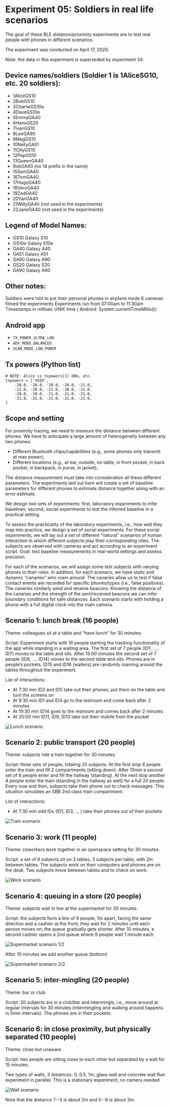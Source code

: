 # Experiment 05: Soldiers in real life scenarios

The goal of these BLE distance/proximity experiments are to test real people
with phones in different scenarios.

The experiment was conducted on April 17, 2020.

Note: the data in this experiment is superseded by experiment 34.


## Device names/soldiers (Soldier 1 is 1AliceSG10, etc. 20 soldiers):

* 1AliceGS10
* 2BobGS10
* 3CharlieGS10e
* 4DaveGS10e
* 5EmmaGA40
* 6HansGS20
* 7IvanGS10
* 8LeoGA90
* 9MegGS10
* 10NellyGA51
* 11OllyGS10
* 12PepGS10
* 13QueenGA40
* RobGA40 (no 14 prefix in the name)
* 15SamGA40
* 16TomGA40
* 17HugoGA40
* 18VeroGA40
* 19ZedGA40
* 20YanGA40
* 21WillyGA40 (not used in the experiments)
* 22JaneGA40 (not used in the experiments)


## Legend of Model Names:

* GS10 Galaxy S10
* GS10e Galaxy S10e
* GA40 Galaxy A40
* GA51 Galaxy A51
* GA90 Galaxy A90
* GS20 Galaxy S20
* GA90 Galaxy A90


## Other notes:

Soldiers were told to put their personal phones in airplane mode
6 cameras filmed the experiments
Experiments run from 07:00am to 11:30am
Timestamps in millisec UNIX time ( Android: System.currentTimeMillis())


## Android app

* `TX_POWER_ULTRA_LOW`
* `ADV_MODE_BALANCED`
* `SCAN_MODE_LOW_POWER`


## Tx powers (Python list)

```.python
# NOTE: Alice is txpowers[1] dBm, etc.
txpowers = ['VOID',
	-20.0, -20.0, -20.0, -20.0, -21.0,
	-21.0, -20.0, -21.0, -20.0, -21.0,
	-20.0, -20.0, -21.0, -21.0, -21.0,
	-21.0, -21.0, -21.0, -21.0, -21.0,
]
```


## Scope and setting

For proximity tracing, we need to measure the distance between different phones. We have to anticipate a large amount of heterogeneity between any two phones:

* Different Bluetooth chips/capabilities (e.g., some phones only transmit at max power);
* Different locations (e.g., at ear, outside, on table, in front pocket, in back pocket, in backpack, in purse, in jacket);

The distance measurement must take into consideration all these different parameters. The experiments laid out here will create a set of baseline parameters for different phones to estimate distance together along with an error estimate.

We design two sets of experiments: first, laboratory experiments to infer baselines; second, social experiments to test the inferred baseline in a practical setting.

To assess the practicality of the laboratory experiments, i.e., how well they map into practice, we design a set of social experiments. For these social experiments, we will lay out a set of different “natural” scenarios of human interaction in which different subjects play their corresponding roles. The subjects are observed with cameras and act according to an experiment script.
Goal: test baseline measurements in real-world settings and assess precision

For each of the scenarios, we will assign some test subjects with varying phones to their roles. In addition, for each scenario, we have static and dynamic “canaries” who roam around. The canaries allow us to test if false contact events are recorded for specific phones/types (i.e., false positives). The canaries similarly send and receive beacons. Knowing the distance of the canaries and the strength of the sent/received beacons we can infer boundary conditions for safe distances. Each scenario starts with holding a phone with a full digital clock into the main camera.


## Scenario 1: lunch break (16 people)

Theme: colleagues sit at a table and “have lunch” for 30 minutes.

Script: Experiment starts with 16 people starting the tracking functionality of the app while standing in a waiting area. The first set of 7 people (ID1, …, ID7) moves to the table and sits. After 15:00 minutes the second set of 7 people (ID8, …, ID14) moves to the second table and sits. Phones are in people’s pockets. ID15 and ID16 (waiters) are randomly roaming around the tables throughout the experiment. 

List of interactions:

* At 7:30 min ID2 and ID5 take out their phones, put them on the table and turn the screens on
* At 9:30 min ID1 and ID4 go to the restroom and come back after 2 minutes
* At 19:30 min ID14 goes to the restroom and comes back after 2 minutes
* At 20:00 min ID11, ID9, ID13 take out their mobile from the pocket

![Lunch scenario](./lunch.png)


## Scenario 2: public transport (20 people)

Theme: subjects ride a train together for 30 minutes.

Script: three sets of people, totaling 20 subjects. At the first stop 8 people enter the train and fill 2 compartments (sitting down). After 10min a second set of 8 people enter and fill the hallway (standing). At the next stop another 4 people enter the train (standing in the hallway as well) for a full 20 people. Every now and then, subjects take their phone out to check messages. This situation simulates an SBB 2nd class train compartment. 

List of interactions:
* At 7:30 min odd IDs (ID1, ID3, .., ) take their phones out of their pockets

![Train scenario](./train.png)


## Scenario 3: work (11 people)

Theme: coworkers work together in an openspace setting for 30 minutes.

Script: a set of 9 subjects sit on 3 tables, 3 subjects per table, with 2m between tables. The subjects work on their computers and phones are on the desk. Two subjects move between tables and to check on work.

![Work scenario](./work.png)


## Scenario 4: queuing in a store (20 people)

Theme: subjects wait in line at the supermarket for 20 minutes.

Script: the subjects form a line of 9 people, 1m apart, facing the same direction and a cashier at the front; they wait for 2 minutes until each person moves on; the queue gradually gets shorter. 
After 10 minutes, a second cashier opens a 2nd queue where 9 people wait 1 minute each.

![Supermarket scenario 1/2](./queue.png)

After 10 minutes we add another queue (bottom)

![Supermarket scenario 2/2](./queue2.png)


## Scenario 5: inter-mingling (20 people)

Theme: bar or club

Script: 20 subjects are in a club/bar and intermingle, i.e., move around at regular intervals for 30 minutes (intermingling and walking around happens in 5min intervals). The phones are in their pockets.



## Scenario 6: in close proximity, but physically separated (10 people)

Theme: close but unaware

Script: two people are sitting close to each other but separated by a wall for 15 minutes.

Two types of walls, 3 distances: 0, 0.5, 1m; glass wall and concrete wall
Run experiment in parallel.
This is a stationary experiment, no camera needed

![Wall scenario](./walls.png)

Note that the distance 7--5 is about 2m and 5--9 is about 3m.
